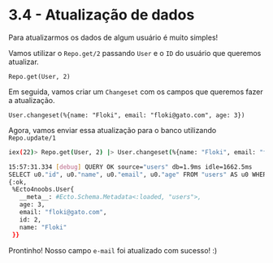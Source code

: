 # 3.4 - Atualização de dados

Para atualizarmos os dados de algum usuário é muito simples!

Vamos utilizar o `Repo.get/2` passando `User` e o `ID` do usuário que queremos atualizar.

```
Repo.get(User, 2)
```

Em seguida, vamos criar um `Changeset` com os campos que queremos fazer a atualização.

```
User.changeset(%{name: "Floki", email: "floki@gato.com", age: 3})
```

Agora, vamos enviar essa atualização para o banco utilizando `Repo.update/1`

```bash
iex(22)> Repo.get(User, 2) |> User.changeset(%{name: "Floki", email: "floki@gato.com", age: 3}) |> Repo.update()

15:57:31.334 [debug] QUERY OK source="users" db=1.9ms idle=1662.5ms
SELECT u0."id", u0."name", u0."email", u0."age" FROM "users" AS u0 WHERE (u0."id" = $1) [2]
{:ok,
 %Ecto4noobs.User{
   __meta__: #Ecto.Schema.Metadata<:loaded, "users">,
   age: 3,
   email: "floki@gato.com",
   id: 2,
   name: "Floki"
 }}
```

Prontinho! Nosso campo `e-mail` foi atualizado com sucesso! :)